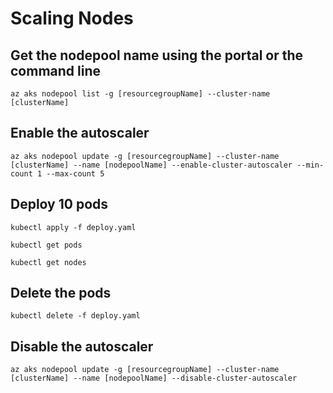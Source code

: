 # Scaling Nodes

## Get the nodepool name using the portal or the command line

    az aks nodepool list -g [resourcegroupName] --cluster-name [clusterName]

## Enable the autoscaler

    az aks nodepool update -g [resourcegroupName] --cluster-name [clusterName] --name [nodepoolName] --enable-cluster-autoscaler --min-count 1 --max-count 5

## Deploy 10 pods

    kubectl apply -f deploy.yaml

    kubectl get pods

    kubectl get nodes

## Delete the pods

    kubectl delete -f deploy.yaml

## Disable the autoscaler

    az aks nodepool update -g [resourcegroupName] --cluster-name [clusterName] --name [nodepoolName] --disable-cluster-autoscaler
